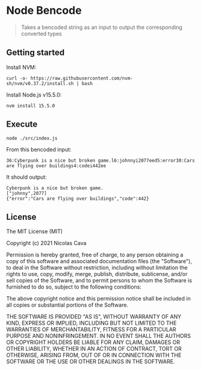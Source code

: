 # Node Bencode

> Takes a bencoded string as an input to output the corresponding converted types

## Getting started

Install NVM:
```
curl -o- https://raw.githubusercontent.com/nvm-sh/nvm/v0.37.2/install.sh | bash
```

Install Node.js v15.5.0:
```
nvm install 15.5.0
```

## Execute

```
node ./src/index.js
```

From this bencoded input:
```
36:Cyberpunk is a nice but broken game.l6:johnnyi2077eed5:error30:Cars are flying over buildings4:codei442ee
```

It should output:
```
Cyberpunk is a nice but broken game.
["johnny",2077]
{"error":"Cars are flying over buildings","code":442}
```

## License

The MIT License (MIT)

Copyright (c) 2021 Nicolas Cava

Permission is hereby granted, free of charge, to any person obtaining a copy of this software and associated documentation files (the "Software"), to deal in the Software without restriction, including without limitation the rights to use, copy, modify, merge, publish, distribute, sublicense, and/or sell copies of the Software, and to permit persons to whom the Software is furnished to do so, subject to the following conditions:

The above copyright notice and this permission notice shall be included in all copies or substantial portions of the Software.

THE SOFTWARE IS PROVIDED "AS IS", WITHOUT WARRANTY OF ANY KIND, EXPRESS OR IMPLIED, INCLUDING BUT NOT LIMITED TO THE WARRANTIES OF MERCHANTABILITY, FITNESS FOR A PARTICULAR PURPOSE AND NONINFRINGEMENT. IN NO EVENT SHALL THE AUTHORS OR COPYRIGHT HOLDERS BE LIABLE FOR ANY CLAIM, DAMAGES OR OTHER LIABILITY, WHETHER IN AN ACTION OF CONTRACT, TORT OR OTHERWISE, ARISING FROM, OUT OF OR IN CONNECTION WITH THE SOFTWARE OR THE USE OR OTHER DEALINGS IN THE SOFTWARE.
